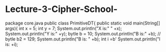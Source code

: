 # Lecture-3-Cipher-School-
package core.java
public class PrimitiveDT{
public static void main(String[] args){
           int x = 5;
          int y = 7;
        System.out.println("X is:" " +x);
        System.out.println("Y is:" +y);
        bytle b = 10;
        System.out.println("B is:" +b);
        // bytle b2 = 129;
        System.out.println("B is: " +b);
        int i =b'
        System.out.println("I is: +i);
